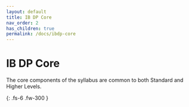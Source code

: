 ```yaml
---
layout: default
title: IB DP Core
nav_order: 2
has_children: true
permalink: /docs/ibdp-core
---
```


# IB DP Core

The core components of the syllabus are common to both Standard and Higher Levels.

{: .fs-6 .fw-300 }
